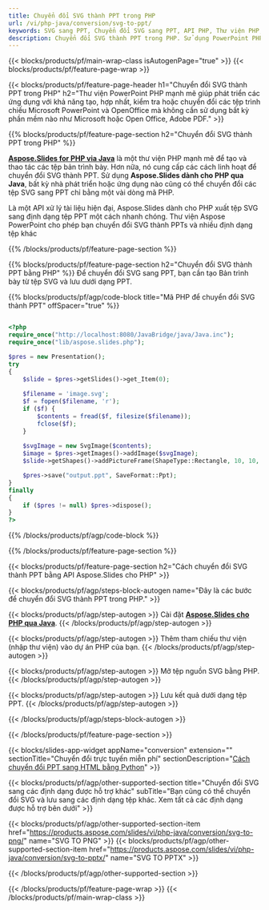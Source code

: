```yaml
---
title: Chuyển đổi SVG thành PPT trong PHP
url: /vi/php-java/conversion/svg-to-ppt/
keywords: SVG sang PPT, Chuyển đổi SVG sang PPT, API PHP, Thư viện PHP, SVG, PPT
description: Chuyển đổi SVG thành PPT trong PHP. Sử dụng PowerPoint PHP API để chuyển đổi các tệp SVG thành PPT
---
```


{{< blocks/products/pf/main-wrap-class isAutogenPage="true" >}}
{{< blocks/products/pf/feature-page-wrap >}}

{{< blocks/products/pf/feature-page-header h1="Chuyển đổi SVG thành PPT trong PHP" h2="Thư viện PowerPoint PHP mạnh mẽ giúp phát triển các ứng dụng với khả năng tạo, hợp nhất, kiểm tra hoặc chuyển đổi các tệp trình chiếu Microsoft PowerPoint và OpenOffice mà không cần sử dụng bất kỳ phần mềm nào như Microsoft hoặc Open Office, Adobe PDF." >}}

{{% blocks/products/pf/feature-page-section h2="Chuyển đổi SVG thành PPT trong PHP" %}}

[**Aspose.Slides for PHP via Java**](https://products.aspose.com/slides/vi/php-java/) là một thư viện PHP mạnh mẽ để tạo và thao tác các tệp bản trình bày. Hơn nữa, nó cung cấp các cách linh hoạt để chuyển đổi SVG thành PPT. Sử dụng **Aspose.Slides dành cho PHP qua Java**, bất kỳ nhà phát triển hoặc ứng dụng nào cũng có thể chuyển đổi các tệp SVG sang PPT chỉ bằng một vài dòng mã PHP.

Là một API xử lý tài liệu hiện đại, Aspose.Slides dành cho PHP xuất tệp SVG sang định dạng tệp PPT một cách nhanh chóng. Thư viện Aspose PowerPoint cho phép bạn chuyển đổi SVG thành PPTs và nhiều định dạng tệp khác

{{% /blocks/products/pf/feature-page-section %}}

{{% blocks/products/pf/feature-page-section  h2="Chuyển đổi SVG thành PPT bằng PHP" %}}
Để chuyển đổi SVG sang PPT, bạn cần tạo Bản trình bày từ tệp SVG và lưu dưới dạng PPT.

{{% blocks/products/pf/agp/code-block title="Mã PHP để chuyển đổi SVG thành PPT" offSpacer="true" %}}

```php

<?php
require_once("http://localhost:8080/JavaBridge/java/Java.inc");
require_once("lib/aspose.slides.php");

$pres = new Presentation();
try
{
    $slide = $pres->getSlides()->get_Item(0);
    
    $filename = 'image.svg';
    $f = fopen($filename, 'r');
    if ($f) {
        $contents = fread($f, filesize($filename));
        fclose($f);
    }
    
    $svgImage = new SvgImage($contents);
    $image = $pres->getImages()->addImage($svgImage);
    $slide->getShapes()->addPictureFrame(ShapeType::Rectangle, 10, 10, 100, 100, $image);

    $pres->save("output.ppt", SaveFormat::Ppt);
}
finally
{
    if ($pres != null) $pres->dispose();
}
?>
```


{{% /blocks/products/pf/agp/code-block %}}

{{% /blocks/products/pf/feature-page-section %}}

{{< blocks/products/pf/feature-page-section  h2="Cách chuyển đổi SVG thành PPT bằng API Aspose.Slides cho PHP" >}}

{{< blocks/products/pf/agp/steps-block-autogen name="Đây là các bước để chuyển đổi SVG thành PPT trong PHP." >}}

{{< blocks/products/pf/agp/step-autogen >}}
Cài đặt [**Aspose.Slides cho PHP qua Java**](https://products.aspose.com/slides/vi/php-java/).
{{< /blocks/products/pf/agp/step-autogen >}}

{{< blocks/products/pf/agp/step-autogen >}}
Thêm tham chiếu thư viện (nhập thư viện) vào dự án PHP của bạn.
{{< /blocks/products/pf/agp/step-autogen >}}

{{< blocks/products/pf/agp/step-autogen >}}
Mở tệp nguồn SVG bằng PHP.
{{< /blocks/products/pf/agp/step-autogen >}}

{{< blocks/products/pf/agp/step-autogen >}}
Lưu kết quả dưới dạng tệp PPT.
{{< /blocks/products/pf/agp/step-autogen >}}

{{< /blocks/products/pf/agp/steps-block-autogen >}}

{{< /blocks/products/pf/feature-page-section >}}

{{< blocks/slides-app-widget  appName="conversion" extension="" sectionTitle="Chuyển đổi trực tuyến miễn phí" sectionDescription="[Cách chuyển đổi PPT sang HTML bằng Python](https://products.aspose.com/slides/vi/python-net/conversion/ppt-to-html/)" >}}

{{< blocks/products/pf/agp/other-supported-section title="Chuyển đổi SVG sang các định dạng được hỗ trợ khác" subTitle="Bạn cũng có thể chuyển đổi SVG và lưu sang các định dạng tệp khác. Xem tất cả các định dạng được hỗ trợ bên dưới" >}}

{{< blocks/products/pf/agp/other-supported-section-item href="https://products.aspose.com/slides/vi/php-java/conversion/svg-to-png/" name="SVG TO PNG" >}}
{{< blocks/products/pf/agp/other-supported-section-item href="https://products.aspose.com/slides/vi/php-java/conversion/svg-to-pptx/" name="SVG TO PPTX" >}}


{{< /blocks/products/pf/agp/other-supported-section >}}

{{< /blocks/products/pf/feature-page-wrap >}}
{{< /blocks/products/pf/main-wrap-class >}}